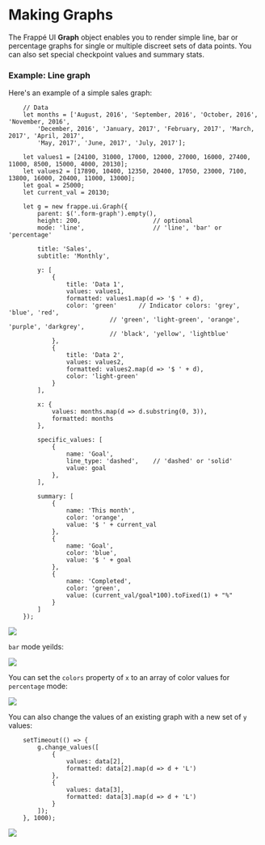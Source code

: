 <!-- add-breadcrumbs -->
# Making Graphs

The Frappé UI **Graph** object enables you to render simple line, bar or percentage graphs for single or multiple discreet sets of data points. You can also set special checkpoint values and summary stats.

### Example: Line graph
Here's an example of a simple sales graph:

		// Data
		let months = ['August, 2016', 'September, 2016', 'October, 2016', 'November, 2016',
			'December, 2016', 'January, 2017', 'February, 2017', 'March, 2017', 'April, 2017',
			'May, 2017', 'June, 2017', 'July, 2017'];

		let values1 = [24100, 31000, 17000, 12000, 27000, 16000, 27400, 11000, 8500, 15000, 4000, 20130];
		let values2 = [17890, 10400, 12350, 20400, 17050, 23000, 7100, 13800, 16000, 20400, 11000, 13000];
		let goal = 25000;
		let current_val = 20130;

		let g = new frappe.ui.Graph({
			parent: $('.form-graph').empty(),
			height: 200,					// optional
			mode: 'line',					// 'line', 'bar' or 'percentage'

			title: 'Sales',
			subtitle: 'Monthly',

			y: [
				{
					title: 'Data 1',
					values: values1,
					formatted: values1.map(d => '$ ' + d),
					color: 'green'		// Indicator colors: 'grey', 'blue', 'red',
								// 'green', 'light-green', 'orange', 'purple', 'darkgrey',
								// 'black', 'yellow', 'lightblue'
				},
				{
					title: 'Data 2',
					values: values2,
					formatted: values2.map(d => '$ ' + d),
					color: 'light-green'
				}
			],

			x: {
				values: months.map(d => d.substring(0, 3)),
				formatted: months
			},

			specific_values: [
				{
					name: 'Goal',
					line_type: 'dashed',	// 'dashed' or 'solid'
					value: goal
				},
			],

			summary: [
				{
					name: 'This month',
					color: 'orange',
					value: '$ ' + current_val
				},
				{
					name: 'Goal',
					color: 'blue',
					value: '$ ' + goal
				},
				{
					name: 'Completed',
					color: 'green',
					value: (current_val/goal*100).toFixed(1) + "%"
				}
			]
		});

<img src="/docs/assets/img/desk/line_graph_sales.png" class="screenshot">

`bar` mode yeilds:

<img src="/docs/assets/img/desk/bar_graph.png" class="screenshot">

You can set the `colors` property of `x` to an array of color values for `percentage` mode:

<img src="/docs/assets/img/desk/percentage_graph.png" class="screenshot">

You can also change the values of an existing graph with a new set of `y` values:

		setTimeout(() => {
			g.change_values([
				{
					values: data[2],
					formatted: data[2].map(d => d + 'L')
				},
				{
					values: data[3],
					formatted: data[3].map(d => d + 'L')
				}
			]);
		}, 1000);

<img src="/docs/assets/img/desk/animated_line_graph.gif" class="screenshot">
